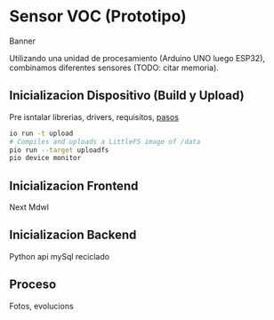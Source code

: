 # Sensor VOC (Prototipo)
Banner

Utilizando una unidad de procesamiento (Arduino UNO luego ESP32), combinamos diferentes sensores (TODO: citar memoria).

## Inicializacion Dispositivo (Build y Upload)
Pre isntalar librerias, drivers, requisitos, [pasos](main/README.md/#instalacion)

```bash
io run -t upload
# Compiles and uploads a LittleFS image of /data
pio run --target uploadfs 
pio device monitor
```

## Inicializacion Frontend

Next Mdwl

## Inicializacion Backend

Python api mySql reciclado

## Proceso

Fotos, evolucions